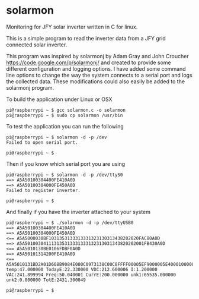 solarmon
========

Monitoring for JFY solar inverter written in C for linux.

This is a simple program to read the inverter data from a JFY grid connected solar inverter.

This program was inspired by solarmonj by Adam Gray and John Croucher https://code.google.com/p/solarmonj/ and created to provide some different configuration and logging options. I have added some command line options to change the way the system connects to a serial port and logs the collected data. These modifications could also easily be added to the solarmonj program.

To build the application under Linux or OSX

```
pi@raspberrypi ~ $ gcc solarmon.c -o solarmon
pi@raspberrypi ~ $ sudo cp solarmon /usr/bin
```

To test the application you can run the following

```
pi@raspberrypi ~ $ solarmon -d -p /dev
Failed to open serial port.

pi@raspberrypi ~ $
```

Then if you know which serial port you are using
```
pi@raspberrypi ~ $ solarmon -d -p /dev/ttyS0
==> A5A50100304400FE410A0D
==> A5A50100304000FE450A0D
Failed to register inverter.

pi@raspberrypi ~ $
```

And finally if you have the inverter attached to your system
```
pi@raspberrypi ~ $ ./solarmon -d -p /dev/ttyUSB0
==> A5A50100304400FE410A0D
==> A5A50100304000FE450A0D
<== A5A5000030BF1031353133313331323130313438202020FAC80A0D
==> A5A501003041113135313331333132313031343820202001FB430A0D
<== A5A5010130BE0106FDBF0A0D
==> A5A50101314200FE410A0D
<== A5A5010131BD2A01D608B9084E000C0973138C00C8FFFF00005EF9000005E4000100000000000000000000000000000000F5800A0D
temp:47.000000 TodayE:22.330000 VDC:212.600006 I:1.200000 VAC:241.899994 Freq:50.040001 CurrE:200.000000 unk1:65535.000000 unk2:0.000000 TotE:2431.300049

pi@raspberrypi ~ $
```

